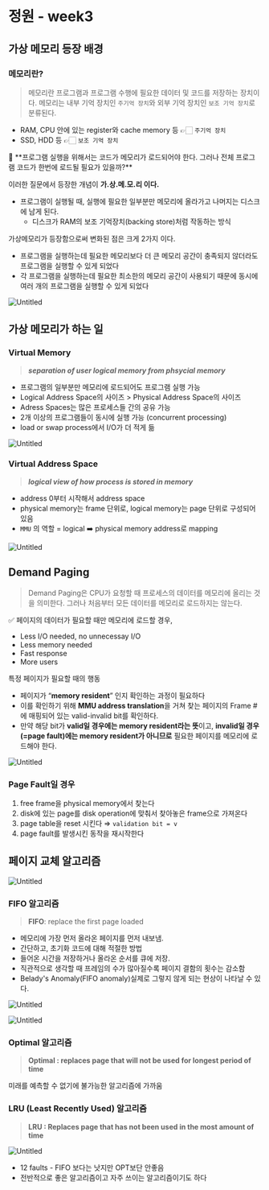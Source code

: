 # 정원 - week3

## 가상 메모리 등장 배경

### 메모리란?

> 메모리란 프로그램과 프로그램 수행에 필요한 데이터 및 코드를 저장하는 장치이다. 메모리는 내부 기억 장치인 `주기억 장치`와 외부 기억 장치인 `보조 기억 장치`로 분류된다.
> 
- RAM, CPU 안에 있는 register와 cache memory 등 👉🏻 `주기억 장치`
- SSD, HDD 등 👉🏻 `보조 기억 장치`

<aside>
🤖 **프로그램 실행을 위해서는 코드가 메모리가 로드되어야 한다. 그러나 전체 프로그램 코드가 한번에 로드될 필요가 있을까?**

</aside>

이러한 질문에서 등장한 개념이 **가.상.메.모.리 이다.**

- 프로그램이 실행될 때, 실행에 필요한 일부분만 메모리에 올라가고 나머지는 디스크에 남게 된다.
    - 디스크가 RAM의 보조 기억장치(backing store)처럼 작동하는 방식
    

가상메모리가 등장함으로써 변화된 점은 크게 2가지 이다.

- 프로그램을 실행하는데 필요한 메모리보다 더 큰 메모리 공간이 충족되지 않더라도 프로그램을 실행할 수 있게 되었다
- 각 프로그램을 실행하는데 필요한 최소한의 메모리 공간이 사용되기 때문에 동시에 여러 개의 프로그램을 실행할 수 있게 되었다

![Untitled](images/1.png)

## 가상 메모리가 하는 일

### Virtual Memory

> ***separation of user logical memory from phsycial memory***
> 
- 프로그램의 일부분만 메모리에 로드되어도 프로그램 실행 가능
- Logical Address Space의 사이즈 > Physical Address Space의 사이즈
- Adress Spaces는 많은 프로세스들 간의 공유 가능
- 2개 이상의 프로그램들이 동시에 실행 가능 (concurrent processing)
- load or swap process에서 I/O가 더 적게 듦

![Untitled](images/2.png)

### Virtual Address Space

> ***logical view of how process is stored in memory***
> 
- address 0부터 시작해서 address space
- physical memory는 frame 단위로, logical memory는 page 단위로 구성되어 있음
- `MMU` 의 역할 = logical ➡️ physical memory address로 mapping

![Untitled](images/3.png)

## Demand Paging

> Demand Paging은 CPU가 요청할 때 프로세스의 데이터를 메모리에 올리는 것을 의미한다. 그러나 처음부터 모든 데이터를 메모리로 로드하지는 않는다.
> 

✅ 페이지의 데이터가 필요할 때만 메모리에 로드할 경우,

- Less I/O needed, no unnecessay I/O
- Less memory needed
- Fast response
- More users

특정 페이지가 필요할 때의 행동

- 페이지가 “**memory resident**” 인지 확인하는 과정이 필요하다
- 이를 확인하기 위해 **MMU address translation**을 거쳐 찾는 페이지의 Frame #에 매핑되어 있는 valid-invalid bit를 확인하다.
- 만약 해당 bit가 **valid일 경우에는 memory resident라는 뜻**이고, **invalid일 경우 (=page fault)에는 memory resident가 아니므로** 필요한 페이지를 메모리에 로드해야 한다.

![Untitled](images/4.png)

### Page Fault일 경우

1. free frame을 physical memory에서 찾는다
2. disk에 있는 page를 disk operation에 맞춰서 찾아놓은 frame으로 가져온다
3. page table을 reset 시킨다 ⇒ `validation bit = v`
4. page fault를 발생시킨 동작을 재시작한다

## 페이지 교체 알고리즘

![Untitled](images/5.png)

### FIFO 알고리즘

> **FIFO**: replace the first page loaded
> 
- 메모리에 가장 먼저 올라온 페이지를 먼저 내보냄.
- 간단하고, 초기화 코드에 대해 적절한 방법
- 들어온 시간을 저장하거나 올라온 순서를 큐에 저장.
- 직관적으로 생각할 때 프레임의 수가 많아질수록 페이지 결함의 횟수는 감소함
- Belady's Anomaly(FIFO anomaly)실제로 그렇지 않게 되는 현상이 나타날 수 있다.

![Untitled](images/6.png)

![Untitled](images/7.png)

### Optimal 알고리즘

> **Optimal : replaces page that will not be used for longest period of time**
> 

미래를 예측할 수 없기에 불가능한 알고리즘에 가까움

### LRU (Least Recently Used) 알고리즘

> **LRU : Replaces page that has not been used in the most amount of time**
> 

![Untitled](images/8.png)

- 12 faults - FIFO 보다는 낫지만 OPT보단 안좋음
- 전반적으로 좋은 알고리즘이고 자주 쓰이는 알고리즘이기도 하다